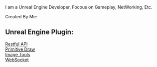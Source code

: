I am a Unreal Engine Developer, Focous on Gameplay, NetWorking, Etc. 

Created By Me:   
## Unreal Engine Plugin:   
[Restful API](https://www.unrealengine.com/marketplace/en-US/product/restful-api-json-web-token-http)  
[Primitive Draw](https://www.unrealengine.com/marketplace/zh-CN/product/primitive-draw-line-geometry)     
[Image Tools](https://www.unrealengine.com/marketplace/zh-CN/product/image-tools)  
[WebSocket](https://www.unrealengine.com/marketplace/zh-CN/product/websocket)   
